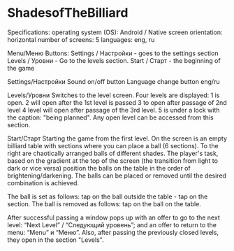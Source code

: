# ShadesofTheBilliard
Specifications:
operating system (OS): Android / Native
screen orientation: horizontal
number of screens: 5
languages: eng, ru

Menu/Меню
Buttons:
Settings / Настройки - goes to the settings section
Levels / Уровни -  Go to the levels section.
Start / Старт - the beginning of the game



Settings/Настройки
Sound on/off button
Language change button eng/ru



Levels/Уровни
Switches to the level screen. Four levels are displayed:
1 is open.
2 will open after the 1st level is passed
3 to open after passage of 2nd level
4 level will open after passage of the 3rd level.
5 is under a lock with the caption: "being planned".
Any open level can be accessed from this section.



Start/Старт
Starting the game from the first level.
On the screen is an empty billiard table with sections where you can place a ball (6 sections).
To the right are chaotically arranged balls of different shades.
The player's task, based on the gradient at the top of the screen (the transition from light to dark or vice versa) position the balls on the table in the order of brightening/darkening.
The balls can be placed or removed until the desired combination is achieved.



The ball is set as follows: tap on the ball outside the table - tap on the section.
The ball is removed as follows: tap on the ball on the table.

After successful passing a window pops up with an offer to go to the next level: “Next Level” / “Следующий уровень”; and an offer to return to the menu: “Menu” и “Меню”.
Also, after passing the previously closed levels, they open in the section "Levels". 

